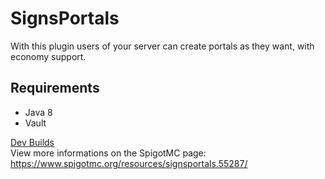 # SignsPortals
With this plugin users of your server can create portals as they want, with economy support.

## Requirements
* Java 8
* Vault

[Dev Builds](https://ci.codemc.org/job/Leomixer17/job/SignsPortals/)\
View more informations on the SpigotMC page: https://www.spigotmc.org/resources/signsportals.55287/
